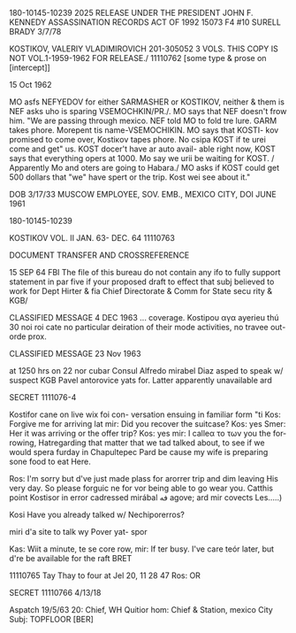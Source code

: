 180-10145-10239
2025 RELEASE UNDER THE PRESIDENT JOHN F. KENNEDY ASSASSINATION RECORDS ACT OF 1992
15073
F4
#10
SURELL BRADY
3/7/78

KOSTIKOV, VALERIY VLADIMIROVICH
201-305052
3 VOLS.
THIS COPY IS NOT
VOL.1-1959-1962
FOR RELEASE./
11110762
[some type & prose on [intercept]]

15 Oct 1962

MO asfs NEFYEDOV for either SARMASHER
or KOSTIKOV, neither &
them is NEF
asks uho is sparing VSEMOCHKIN/PR./. MO
says that NEF doesn't frow him. "We are
passing through mexico. NEF told MO to
fold tre lure. GARM takes phore. Morepent
tis name-VSEMOCHIKIN. MO says that KOSTI-
kov promised to come over, Kostiκον tapes
phore. No csipa KOST if te urei come and
get" us. KOST docer't have ar auto avail-
able right now, KOST says that everything
opers at 1000. Mo say we urii be
waiting for KOST. / Apparently Mo and
oters are going to Habara./ MO asks if
KOST could get 500 dollars that "we"
have spert or the trip. Kost wei see about
it."

DOB 3/17/33 MUSCOW
EMPLOYEE, SOV. EMB., MEXICO CITY, DOI JUNE 1961

180-10145-10239

KOSTIKOV
VOL. II
JAN. 63- DEC. 64
11110763

DOCUMENT TRANSFER AND CROSSREFERENCE

15 SEP 64
FBI
The file of this bureau do not contain any
ifo to fully support statement in par five
if your proposed draft to effect that subj
believed to work for Dept Hirter & fia
Chief Directorate & Comm for State secu
rity & KGB/

CLASSIFIED MESSAGE
4 DEC 1963
... coverage. Kostipου αγα ayerieu thú
30 noi roi cate no particular deiration
of their mode activities, no travee out-
orde prox.

CLASSIFIED MESSAGE
23 Nov 1963

at 1250 hrs on 22 nor cubar Consul
Alfredo mirabel Diaz asped to speak w/
suspect KGB Pavel antorovice yats for.
Latter apparently unavailable ard

SECRET
1111076-4

Kostifor cane on live wix foi con-
versation ensuing in familiar form "ti
Kos: Forgive me for arriving lat
mir: Did you recover the suitcase?
Kos: yes
Smer: Her it was arriving or the
offer trip?
Kos: yes
mir: I calleα το των you the for-
rowing, Hatregarding that matter that
we tad talked about, to see if we
would spera furday in Chapultepec
Pard be cause my wife is preparing
sone food to eat Here.

Ros: I'm sorry but d've just made
plass for arorrer trip and dim leaving
His very day. So please forguic ne for
vor being able to go wear you. Catthis
point Kostisor in error cadressed
mirábal فه agove; ard mir covects
Les.....)

Kosi Have you already talked w/ Nechiporerros?

miri d'a site to talk wy Pover yat-
spor

Kas: Wiit a minute, te se core row,
mir: If ter busy. I've care teór
later, but d're be available for the raft
BRET

11110765
Tay Thay to four at Jel 20, 11 28 47
Ros: OR

SECRET
11110766
4/13/18

Aspatch
19/5/63
20: Chief, WH Quitior
hom: Chief & Station, mexico City
Subj: TOPFLOOR [BER] 
